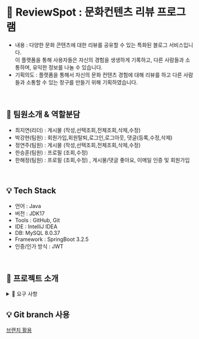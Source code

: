 # 🚩 ReviewSpot : 문화컨텐츠 리뷰 프로그램
- 내용 : 다양한 문화 콘텐츠에 대한 리뷰를 공유할 수 있는 특화된 블로그 서비스입니다. <br>
이 플랫폼을 통해 사용자들은 자신의 경험을 생생하게 기록하고, 다른 사람들과 소통하며, 유익한 정보를 나눌 수 있습니다.<br>
- 기획의도 : 플랫폼을 통해서 자신의 문화 컨텐츠 경험에 대해 리뷰를 하고 다른 사람들과 소통할 수 있는 창구를 만들기 위해 기획하였습니다.<br>
<br>

## 📌 팀원소개 & 역할분담
- 최지연(리더) : 게시물 (작성,선택조회,전체조회,삭제,수정)
- 박강현(팀원) : 회원가입,회원탈퇴,로그인,로그아웃, 댓글(등록,수정,삭제)
- 정연주(팀원) : 게시물 (작성,선택조회,전체조회,삭제,수정)
- 한승훈(팀원) : 프로필 (조회,수정)
- 한해정(팀원) : 프로필 (조회,수정) , 게시물/댓글 좋아요, 이메일 인증 및 회원가입
<br>

## 💡 Tech Stack
- 언어 : Java
- 버전 : JDK17
- Tools : GitHub, Git
- IDE : IntelliJ IDEA
- DB: MySQL 8.0.37
- Framework : SpringBoot 3.2.5
- 인증/인가 방식 : JWT
<br>

## 🚩 프로젝트 소개
<details>
<summary> 👀 요구 사항 </summary> 
<br>
<br>

1️⃣ 사용자 인증 기능 <br>
  - 회원 가입(사용자 ID, 비밀번호) <br>
    - 사용자 ID : 중복, 탈퇴한 ID X / 대소문자 포함 영문 + 숫자만, 10글자 ~ 20글자 <br>
    - 비밀번호 : 대소문자 포함 영문 + 숫자 + 특수문자 최소 1글자씩 포함 / 최소 10글자 이상 <br>
    - 예외 : 중복된 ID , 비밀번호 형식이 올바르지 않은 경우 <br>
  - 회원 탈퇴 <br>
    - 탈퇴한 ID 재사용, 복구 X / 재탈퇴 처리 불가 <br>
    - 예외 : ID와 비밀번호 일치 X / 이미 탈퇴한 ID <br>
  - 로그인 <br>
    - 클라이언트에게 토큰 발행(Access Token : 30분, Refresh Token : 2주) <br>
    - 회원가입된 ID와 비밀번호가 일치할 경우 <br>
    - 성공 시, header에 토큰 추가 후 성공 상태코드와 메세지 반환 <br>
  - 탈퇴 or 로그아웃 -> Refresh Token 유효X <br>
     - 예외 : 유효하지 않은 사용자 정보로 로그인 시도 / ID와 비밀번호 일치X <br>
  - 로그 아웃 <br>
    - 발행한 토큰 초기화 / 초기화된 Refresh Token 재사용X, 재로그인해야 함 <br>

2️⃣ 프로필 관리 기능 <br>
  - 프로필 조회 : 사용자 ID, 이름, 한 줄 소개, 이메일 / ID(사용자 ID X), 비밀번호, 생성일자, 수정일자 데이터 노출 X <br>
  - 프로필 수정 <br>
      - 비밀번호 수정 <br>
      - 현재 비밀번호 입력 후 올바른 경우에만 수정 가능 <br>
      - 현재 비밀번호와 동일한 비밀번호로 변경 X <br>
      - 예외 : 현재 비밀번호가 일치 X / 비밀번호 형식이 올바르지 X /현재 비밀번호와 동일한 비밀번호로 수정<br>

3️⃣ 뉴스피드 게시물 CRUD 기능 <br>
  - 게시물 작성, (선택)조회, 수정, 삭제<br>
      - 작성, 수정, 삭제는 인가가 필요 / 유요한 JWT 토큰을 가진 작성자 본인만 처리 가능<br>
      - 예외 : 작성자 이외 게시물 작성, 수정, 삭제를 시도할 경우<br>
  - 게시물 전체 조회<br>
      - 모든 사용자가 데이터 조회 가능<br>
      - 기본 정렬은 생성일자 기준으로 최신순으로<br>
      - 뉴스피트가 없는 경우<br>

  <br>
</details>

## 💡 Git branch 사용
[브랜치 활용](https://www.notion.so/ad70cad89d4942d780b0d8b85ddaf1d3?pvs=4#9f540c0a5b3d4627a8d0ada17656b28d)


